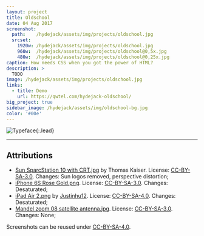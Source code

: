 ```yaml
---
layout: project
title: Oldschool
date: 04 Aug 2017
screenshot:
  path:    /hydejack/assets/img/projects/oldschool.jpg
  srcset:
    1920w: /hydejack/assets/img/projects/oldschool.jpg
    960w:  /hydejack/assets/img/projects/oldschool@0,5x.jpg
    480w:  /hydejack/assets/img/projects/oldschool@0,25x.jpg
caption: How needs CSS when you got the power of HTML?
description: >
  TODO
image: /hydejack/assets/img/projects/oldschool.jpg
links:
  - title: Demo
    url: https://qwtel.com/hydejack-oldschool/
big_project: true
sidebar_image: /hydejack/assets/img/oldschool-bg.jpg
color: '#00e'
---
```


![Typeface](/hydejack/assets/img/oldschool-1.jpg){:.lead}

***

## Attributions
* [Sun SparcStation 10 with CRT.jpg](https://commons.wikimedia.org/wiki/File:Sun_SparcStation_10_with_CRT.jpg)
  by Thomas Kaiser.
  License: [CC-BY-SA-3.0]. Changes: Sun logos removed, perspective distortion;
* [iPhone 6S Rose Gold.png](https://commons.wikimedia.org/wiki/File:IPhone_6S_Rose_Gold.png).
  License: [CC-BY-SA-3.0]. Changes: Desaturated;
* [iPad Air 2.png](https://commons.wikimedia.org/wiki/File:IPad_Air_2.png)
  by [Justinhu12](https://commons.wikimedia.org/wiki/User:Justinhu12).
  License: [CC-BY-SA-4.0]. Changes: Desaturated;
* [Mandel zoom 08 satellite antenna.jpg](https://commons.wikimedia.org/wiki/File:Mandel_zoom_08_satellite_antenna.jpg).
  License: [CC-BY-SA-3.0]. Changes: None;

Screenshots can be reused under [CC-BY-SA-4.0].

[CC-BY-SA-4.0]: https://creativecommons.org/licenses/by-sa/4.0/
[CC-BY-SA-3.0]: https://creativecommons.org/licenses/by-sa/3.0/
